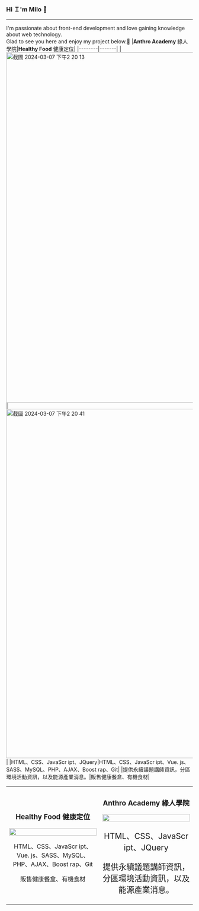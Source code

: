 ### Hi Ｉ'm Milo 👋
***
I'm passionate about front-end development and love gaining knowledge about web technology.  
Glad to see you here and enjoy my project below.🎉
|**Anthro Academy**   綠人學院|**Healthy Food**  健康定位| 
|--------|-------|
|<img width="945" alt="截圖 2024-03-07 下午2 20 13" src="https://github.com/MMMMMilo/MMMMMilo/assets/152141976/073b5fdb-9867-43d2-8245-452048cff7d0">|<img width="942" alt="截圖 2024-03-07 下午2 20 41" src="https://github.com/MMMMMilo/MMMMMilo/assets/152141976/707b5251-376e-4110-9a14-989a37932350">|
|HTML、CSS、JavaScr ipt、JQuery|HTML、CSS、JavaScr ipt、Vue. js、SASS、MySQL、PHP、AJAX、Boost rap、Git| 
|提供永續議題講師資訊，分區環境活動資訊，以及能源產業消息。|販售健康餐盒、有機食材|  
  


<table>
  <tr>
    <td width="50%" style="text-align:center;">
      <h3>Healthy Food  健康定位</h3>
      <img style="width:100%" src="https://github.com/MMMMMilo/MMMMMilo/assets/152141976/707b5251-376e-4110-9a14-989a37932350">
      <p fontSize="16pt">HTML、CSS、JavaScr ipt、Vue. js、SASS、MySQL、PHP、AJAX、Boost rap、Git</p>
      <p fontSize="16pt">販售健康餐盒、有機食材</p>
    </td>
    <td width="50%" style="text-align:center;">
      <h3>Anthro Academy  綠人學院</h3>
      <img style="width:100%" src="https://github.com/MMMMMilo/MMMMMilo/assets/152141976/073b5fdb-9867-43d2-8245-452048cff7d0">
      <p style="font-size:16pt;">HTML、CSS、JavaScr ipt、JQuery</p>
      <p style="font-size:16pt;">提供永續議題講師資訊，分區環境活動資訊，以及能源產業消息。</p>
    </td>
  </tr>
</table>
